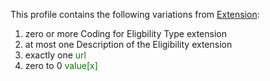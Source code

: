 This profile contains the following variations from [Extension](http://hl7.org/fhir/STU3/Extension):

1. zero or more Coding for Eligbility Type extension
1. at most one Description of the Eligibility extension
1. exactly one <span style='color:green'>url</span> 
1. zero to 0 <span style='color:green'>value[x]</span> 
